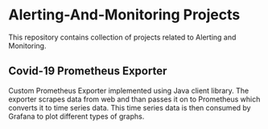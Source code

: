 # Alerting-And-Monitoring Projects

This repository contains collection of projects related to Alerting and Monitoring.

## Covid-19 Prometheus Exporter 
Custom Prometheus Exporter implemented using Java client library. The exporter scrapes data from web and than passes it on to Prometheus which converts it to time series data. This time series data is then consumed by Grafana to plot different types of graphs.
